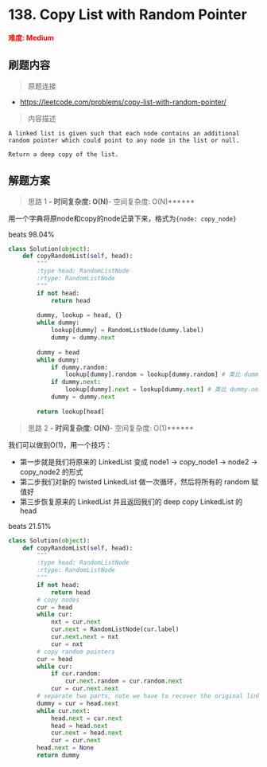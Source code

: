 # 138. Copy List with Random Pointer

**<font color=red>难度: Medium</font>**

## 刷题内容

> 原题连接

* https://leetcode.com/problems/copy-list-with-random-pointer/

> 内容描述

```
A linked list is given such that each node contains an additional random pointer which could point to any node in the list or null.

Return a deep copy of the list.
```

## 解题方案

> 思路 1
******- 时间复杂度: O(N)******- 空间复杂度: O(N)******

用一个字典将原node和copy的node记录下来，格式为```{node: copy_node}```

beats 98.04%

```python
class Solution(object):
    def copyRandomList(self, head):
        """
        :type head: RandomListNode
        :rtype: RandomListNode
        """
        if not head:
            return head
        
        dummy, lookup = head, {}
        while dummy:
            lookup[dummy] = RandomListNode(dummy.label)
            dummy = dummy.next
            
        dummy = head
        while dummy:
            if dummy.random:
                lookup[dummy].random = lookup[dummy.random] # 类比 dummy.random = dummy.random
            if dummy.next:
                lookup[dummy].next = lookup[dummy.next] # 类比 dummy.next = dummy.next
            dummy = dummy.next
            
        return lookup[head]
```



> 思路 2
******- 时间复杂度: O(N)******- 空间复杂度: O(1)******

我们可以做到O(1)，用一个技巧：
- 第一步就是我们将原来的 LinkedList 变成 node1 -> copy_node1 -> node2 -> copy_node2 的形式
- 第二步我们对新的 twisted LinkedList 做一次循环，然后将所有的 random 赋值好
- 第三步恢复原来的 LinkedList 并且返回我们的 deep copy LinkedList 的 head

beats 21.51%

```python
class Solution(object):
    def copyRandomList(self, head):
        """
        :type head: RandomListNode
        :rtype: RandomListNode
        """
        if not head:
            return head
        # copy nodes
        cur = head
        while cur:
            nxt = cur.next
            cur.next = RandomListNode(cur.label)
            cur.next.next = nxt
            cur = nxt
        # copy random pointers
        cur = head
        while cur:
            if cur.random:
                cur.next.random = cur.random.next
            cur = cur.next.next
        # separate two parts, note we have to recover the original linkedList
        dummy = cur = head.next
        while cur.next:
            head.next = cur.next
            head = head.next
            cur.next = head.next
            cur = cur.next
        head.next = None
        return dummy
```












